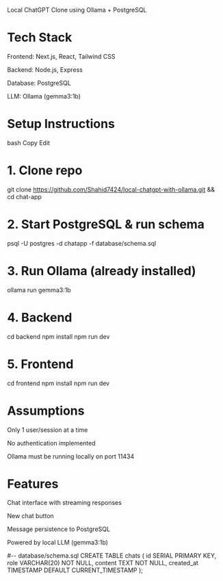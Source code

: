 
Local ChatGPT Clone using Ollama + PostgreSQL

# Tech Stack
Frontend: Next.js, React, Tailwind CSS

Backend: Node.js, Express

Database: PostgreSQL

LLM: Ollama (gemma3:1b)

# Setup Instructions
bash
Copy
Edit
# 1. Clone repo
git clone https://github.com/Shahid7424/local-chatgpt-with-ollama.git && cd chat-app

# 2. Start PostgreSQL & run schema
psql -U postgres -d chatapp -f database/schema.sql

# 3. Run Ollama (already installed)
ollama run gemma3:1b

# 4. Backend
cd backend
npm install
npm run dev

# 5. Frontend
cd frontend
npm install
npm run dev
# Assumptions
Only 1 user/session at a time

No authentication implemented

Ollama must be running locally on port 11434
# Features
Chat interface with streaming responses

New chat button

Message persistence to PostgreSQL

Powered by local LLM (gemma3:1b)

#-- database/schema.sql
CREATE TABLE chats (
  id SERIAL PRIMARY KEY,
  role VARCHAR(20) NOT NULL,
  content TEXT NOT NULL,
  created_at TIMESTAMP DEFAULT CURRENT_TIMESTAMP
);

